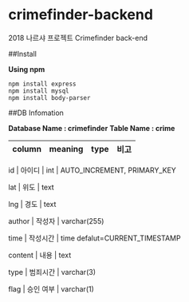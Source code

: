 # crimefinder-backend
2018 나르샤 프로젝트 Crimefinder back-end

##Install

**Using npm**
```
npm install express
npm install mysql
npm install body-parser
```


##DB Infomation

**Database Name : crimefinder**
**Table Name : crime**

column | meaning | type | 비고
--- | --- | --- | ---

id | 아이디 | int | AUTO_INCREMENT, PRIMARY_KEY

lat | 위도 | text

lng | 경도 | text

author | 작성자 | varchar(255)

time | 작성시간 | time defalut=CURRENT_TIMESTAMP

content | 내용 | text

type | 범죄시간 | varchar(3)

flag | 승인 여부 | varchar(1)
